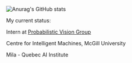![Anurag's GitHub stats](https://github-readme-stats.vercel.app/api?username=AntonioShen&show_icons=true)

My current status:

Intern at [Probabilistic Vision Group](https://www.cim.mcgill.ca/~pvg/)

Centre for Intelligent Machines, McGill University

Mila - Quebec AI Institute
